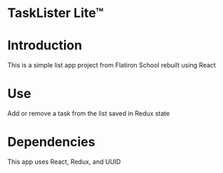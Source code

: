 # TaskLister Lite™

# Introduction

This is a simple list app project from Flatiron School rebuilt using React

# Use

Add or remove a task from the list saved in Redux state

# Dependencies 

This app uses React, Redux, and UUID